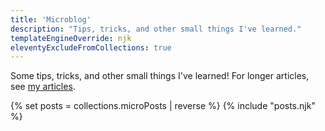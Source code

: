 ```yaml
---
title: 'Microblog'
description: "Tips, tricks, and other small things I've learned."
templateEngineOverride: njk
eleventyExcludeFromCollections: true
---
```


<p>Some tips, tricks, and other small things I've learned! For longer articles, see <a href="/posts">my articles</a>.</p>

{% set posts = collections.microPosts | reverse %}
{% include "posts.njk" %}
